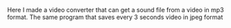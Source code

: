 Here I made a video converter that can get a sound file from a video in mp3 format. The same program that saves every 3 seconds video in jpeg format
